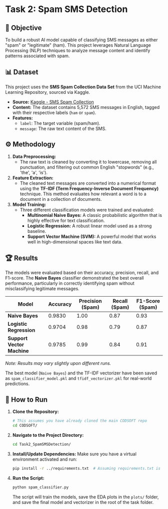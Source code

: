 # Task 2: Spam SMS Detection

## 🎯 Objective
To build a robust AI model capable of classifying SMS messages as either "spam" or "legitimate" (ham). This project leverages Natural Language Processing (NLP) techniques to analyze message content and identify patterns associated with spam.

## 📊 Dataset
This project uses the **SMS Spam Collection Data Set** from the UCI Machine Learning Repository, sourced via Kaggle.

- **Source:** [Kaggle - SMS Spam Collection](https://www.kaggle.com/datasets/uciml/sms-spam-collection-dataset)
- **Content:** The dataset contains 5,572 SMS messages in English, tagged with their respective labels (`ham` or `spam`).
- **Features:**
  - `label`: The target variable (spam/ham).
  - `message`: The raw text content of the SMS.

## ⚙️ Methodology

1.  **Data Preprocessing:**
    -   The raw text is cleaned by converting it to lowercase, removing all punctuation, and filtering out common English "stopwords" (e.g., 'the', 'a', 'is').
2.  **Feature Extraction:**
    -   The cleaned text messages are converted into a numerical format using the **TF-IDF (Term Frequency-Inverse Document Frequency)** technique. This method evaluates how relevant a word is to a document in a collection of documents.
3.  **Model Training:**
    -   Three different classification models were trained and evaluated:
        -   **Multinomial Naive Bayes:** A classic probabilistic algorithm that is highly effective for text classification.
        -   **Logistic Regression:** A robust linear model used as a strong baseline.
        -   **Support Vector Machine (SVM):** A powerful model that works well in high-dimensional spaces like text data.

## 🏆 Results
The models were evaluated based on their accuracy, precision, recall, and F1-score. The **Naive Bayes** classifier demonstrated the best overall performance, particularly in correctly identifying spam without misclassifying legitimate messages.

| Model                  | Accuracy | Precision (Spam) | Recall (Spam) | F1-Score (Spam) |
|------------------------|----------|------------------|---------------|-----------------|
| **Naive Bayes**        | 0.9830   | 1.00             | 0.87          | 0.93            |
| **Logistic Regression**| 0.9704   | 0.98             | 0.79          | 0.87            |
| **Support Vector Machine**| 0.9785 | 0.99             | 0.84          | 0.91            |

*Note: Results may vary slightly upon different runs.*

The best model (`Naive Bayes`) and the TF-IDF vectorizer have been saved as `spam_classifier_model.pkl` and `tfidf_vectorizer.pkl` for real-world predictions.

## 🚀 How to Run

1.  **Clone the Repository:**
    ```bash
    # This assumes you have already cloned the main CODSOFT repo
    cd CODSOFT/
    ```

2.  **Navigate to the Project Directory:**
    ```bash
    cd Task2_SpamSMSDetection/
    ```

3.  **Install/Update Dependencies:**
    Make sure you have a virtual environment activated and run:
    ```bash
    pip install -r ../requirements.txt  # Assuming requirements.txt is in the root
    ```

4.  **Run the Script:**
    ```bash
    python spam_classifier.py
    ```
    The script will train the models, save the EDA plots in the `plots/` folder, and save the final model and vectorizer in the root of the task folder.